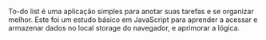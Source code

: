 To-do list é uma aplicação simples para anotar suas tarefas e se organizar melhor. 
Este foi um estudo básico em JavaScript para aprender a acessar e armazenar dados no local storage do navegador, e aprimorar a lógica.
